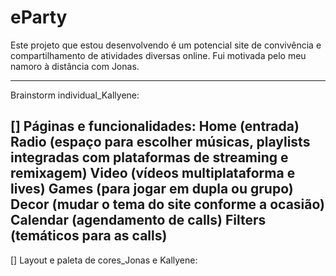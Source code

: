 # eParty
Este projeto que estou desenvolvendo é um potencial site de convivência e compartilhamento de atividades diversas online. Fui motivada pelo meu namoro à distância com Jonas.

-------------------------------------------------
Brainstorm individual_Kallyene:

[] Páginas e funcionalidades:
    Home (entrada)
    Radio (espaço para escolher músicas, playlists integradas com plataformas de streaming e remixagem)
    Video (vídeos multiplataforma e lives)
    Games (para jogar em dupla ou grupo)
    Decor (mudar o tema do site conforme a ocasião)
    Calendar (agendamento de calls)
    Filters (temáticos para as calls)
---------------------------------------------------

[] Layout e paleta de cores_Jonas e Kallyene:

